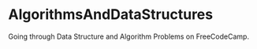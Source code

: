 # AlgorithmsAndDataStructures
Going through Data Structure and Algorithm Problems on FreeCodeCamp.  
